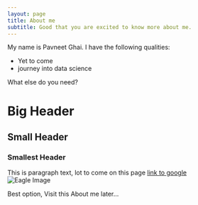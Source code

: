 ```yaml
---
layout: page
title: About me
subtitle: Good that you are excited to know more about me.
---
```


My name is Pavneet Ghai. I have the following qualities:

- Yet to come 
- journey into data science

What else do you need?
# Big Header

## Small Header

### Smallest Header

This is paragraph text, lot to come on this page
[link to google](https://www.google.com)
![Eagle Image](https://is3-ssl.mzstatic.com/image/thumb/Purple7/v4/5b/eb/86/5beb8651-7a7b-d1ed-453f-686f57494b0b/source/512x512bb.jpg)

Best option, Visit this About me later... 
